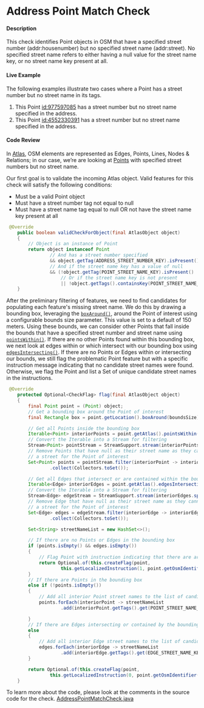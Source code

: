 # Address Point Match Check

#### Description
This check identifies Point objects in OSM that have a specified street number (addr:housenumber) 
but no specified street name (addr:street). No specified street name refers to either having a null
value for the street name key, or no street name key present at all.

#### Live Example
The following examples illustrate two cases where a Point has a street number but no street name
in its tags.
1) This Point [id:977597085](https://www.openstreetmap.org/node/977597085) has a street number but 
no street name specified in the address.
2) This Point [id:4552330391](https://www.openstreetmap.org/node/4552330391) has a street number but
no street name specified in the address.

#### Code Review
In [Atlas](https://github.com/osmlab/atlas), OSM elements are represented as Edges, Points, Lines, 
Nodes & Relations; in our case, we’re are looking at [Points](https://github.com/osmlab/atlas/blob/dev/src/main/java/org/openstreetmap/atlas/geography/atlas/items/Point.java)
with specified street numbers but no street name.

Our first goal is to validate the incoming Atlas object. Valid features for this check will satisfy
the following conditions:
* Must be a valid Point object
* Must have a street number tag not equal to null
* Must have a street name tag equal to null OR not have the street name key present at all

```java
 @Override
    public boolean validCheckForObject(final AtlasObject object)
    {
        // Object is an instance of Point
        return object instanceof Point
                // And has a street number specified
                && object.getTag(ADDRESS_STREET_NUMBER_KEY).isPresent()
                // And if the street name key has a value of null
                && (!object.getTag(POINT_STREET_NAME_KEY).isPresent()
                    // Or if the street name key is not present
                    || !object.getTags().containsKey(POINT_STREET_NAME_KEY));
    }
```

After the preliminary filtering of features, we need to find candidates for populating each feature's
missing street name. We do this by drawing a bounding box, leveraging the [`boxAround()`](https://github.com/osmlab/atlas/blob/dev/src/main/java/org/openstreetmap/atlas/geography/Location.java), 
around the Point of interest using a configurable bounds size parameter. This value is set to a 
default of 150 meters. Using these bounds, we can consider other Points that fall inside the bounds 
that have a specified street number and street name using [`pointsWithin()`](https://github.com/osmlab/atlas/blob/dev/src/main/java/org/openstreetmap/atlas/geography/atlas/Atlas.java).
If there are no other Points found within this bounding box, we next look at edges within or which 
intersect with our bounding box using [`edgesIntersecting()`](https://github.com/osmlab/atlas/blob/dev/src/main/java/org/openstreetmap/atlas/geography/atlas/Atlas.java).
If there are no Points or Edges within or intersecting our bounds, we still flag the problematic
Point feature but with a specific instruction message indicating that no candidate street names were found.
Otherwise, we flag the Point and list a Set of unique candidate street names in the instructions.

```java
 @Override
    protected Optional<CheckFlag> flag(final AtlasObject object)
    {
        final Point point = (Point) object;
        // Get a bounding box around the Point of interest
        final Rectangle box = point.getLocation().boxAround(boundsSize);

        // Get all Points inside the bounding box
        Iterable<Point> interiorPoints = point.getAtlas().pointsWithin(box);
        // Convert the Iterable into a Stream for filtering
        Stream<Point> pointStream = StreamSupport.stream(interiorPoints.spliterator(), false);
        // Remove Points that have null as their street name as they cannot be candidates for
        // a street for the Point of interest
        Set<Point> points = pointStream.filter(interiorPoint -> interiorPoint.getTag(POINT_STREET_NAME_KEY).isPresent())
                .collect(Collectors.toSet());

        // Get all Edges that intersect or are contained within the bounding box
        Iterable<Edge> interiorEdges = point.getAtlas().edgesIntersecting(box);
        // Convert the Iterable into a Stream for filtering
        Stream<Edge> edgeStream = StreamSupport.stream(interiorEdges.spliterator(), false);
        // Remove Edge that have null as their street name as they cannot be candidates for
        // a street for the Point of interest
        Set<Edge> edges = edgeStream.filter(interiorEdge -> interiorEdge.getTag(EDGE_STREET_NAME_KEY).isPresent())
                .collect(Collectors.toSet());

        Set<String> streetNameList = new HashSet<>();

        // If there are no Points or Edges in the bounding box
        if (points.isEmpty() && edges.isEmpty())
        {
            // Flag Point with instruction indicating that there are are no suggestions
            return Optional.of(this.createFlag(point,
                    this.getLocalizedInstruction(1, point.getOsmIdentifier())));
        }
        // If there are Points in the bounding box
        else if (!points.isEmpty())
        {
            // Add all interior Point street names to the list of candidate street names
            points.forEach(interiorPoint -> streetNameList
                    .add(interiorPoint.getTags().get(POINT_STREET_NAME_KEY)));

        }
        // If there are Edges intersecting or contained by the bounding box
        else
        {
            // Add all interior Edge street names to the list of candidate street names
            edges.forEach(interiorEdge -> streetNameList
                    .add(interiorEdge.getTags().get(EDGE_STREET_NAME_KEY)));
        }

        return Optional.of(this.createFlag(point,
                this.getLocalizedInstruction(0, point.getOsmIdentifier(), streetNameList)));
    }
```

To learn more about the code, please look at the comments in the source code for the check.
[AddressPointMatchCheck.java](../../src/main/java/org/openstreetmap/atlas/checks/validation/points/AddressPointMatchCheck.java)